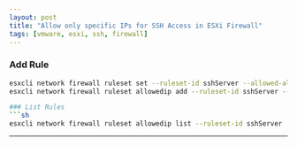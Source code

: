 ```yaml
---
layout: post
title: "Allow only specific IPs for SSH Access in ESXi Firewall"
tags: [vmware, esxi, ssh, firewall]
---
```


### Add Rule
```sh
esxcli network firewall ruleset set --ruleset-id sshServer --allowed-all false
esxcli network firewall ruleset allowedip add --ruleset-id sshServer --ip-address <$NET_IP>/<$NET_MASK>

### List Rules
```sh
esxcli network firewall ruleset allowedip list --ruleset-id sshServer
```

---

